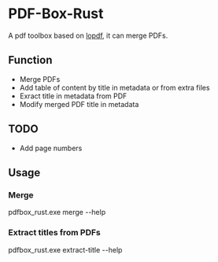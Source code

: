 # PDF-Box-Rust
A pdf toolbox based on [lopdf](https://github.com/J-F-Liu/lopdf), it can merge PDFs.

## Function
- Merge PDFs
- Add table of content by title in metadata or from extra files
- Exract title in metadata from PDF
- Modify merged PDF title in metadata

## TODO
- Add page numbers

## Usage
### Merge
pdfbox_rust.exe merge --help

### Extract titles from PDFs
pdfbox_rust.exe extract-title --help
